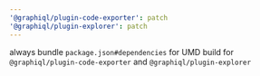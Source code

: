 ```yaml
---
'@graphiql/plugin-code-exporter': patch
'@graphiql/plugin-explorer': patch
---
```


always bundle `package.json#dependencies` for UMD build for `@graphiql/plugin-code-exporter` and `@graphiql/plugin-explorer`

